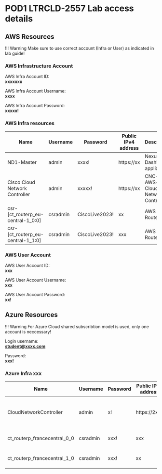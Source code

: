 # POD1 LTRCLD-2557 Lab access details 

## **AWS Resources**

!!! Warning 
    Make sure to use correct account (Infra or User) as indicated in lab guide!

### **AWS Infrastructure Account**

AWS Infra Account ID: <br> **xxxxxxx**

AWS Infra Account Username:<br> **xxxx**

AWS Infra Account Password:<br> **xxxxx!**

### **AWS Infra resources**


| Name           | Username       |Password        | Public IPv4 address | Description | 
| -------------- | -------------- | -------------- | -------------- | -------------- | 
| ND1-Master | admin | xxxx! | https://xx | Nexus Dashboard appliance | 
| Cisco Cloud Network Controller | admin | xxxxx! | https://xx | CNC-AWS-01 Cloud Network Controller | 
| csr-[ct_routerp_eu-central-1_0:0] | csradmin | CiscoLive2023! | xx | AWS Cloud Router 01 | 
| csr-[ct_routerp_eu-central-1_1:0] | csradmin | CiscoLive2023! | xxx | AWS Cloud Router 02 | 


### **AWS User Account** 

AWS User Account ID:<br> **xxx**

AWS User Account Username:<br> **xxx**

AWS User Account Password:<br> **xx!**

## **Azure Resources**

!!! Warning 
    For Azure Cloud shared subscribtion model is used, only one account is neccessary!

Login username:<br> **student@xxxx.com**

Password:<br> **xxx!**

### **Azure Infra xxx**

| Name           | Username       |Password        | Public IPv4 address | Description | 
| -------------- | -------------- | -------------- | -------------- | -------------- | 
| CloudNetworkController | admin | x! | https://2xxx | CNC-Azure-01 Cloud Network Controller | 
| ct_routerp_francecentral_0_0 | csradmin | xxx! | xxx | Azure Cloud Router 01 | 
| ct_routerp_francecentral_1_0 | csradmin | xxx! | xx | Azure Cloud Router 02 | 

